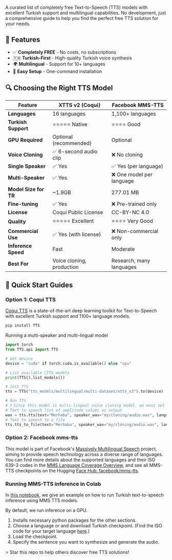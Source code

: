 A curated list of completely free Text-to-Speech (TTS) models with excellent Turkish support and multilingual capabilities.
No development, just a comprehensive guide to help you find the perfect free TTS solution for your needs.

## 🌟 Features
- ✅ **Completely FREE** - No costs, no subscriptions
- 🇹🇷 **Turkish-First** - High-quality Turkish voice synthesis
- 🌍 **Multilingual** - Support for 10+ languages
- 🚀 **Easy Setup** - One-command installation


## 🔍 Choosing the Right TTS Model

| Feature | XTTS v2 (Coqui) | Facebook MMS-TTS |
|---------|------------------|------------------|
| **Languages** | 16 languages | 1,100+ languages |
| **Turkish Support** | ⭐⭐⭐⭐⭐ Native | ⭐⭐⭐⭐ Good |
| **GPU Required** | Optional (recommended) | Optional |
| **Voice Cloning** | ✅ 6-second audio clip | ❌ No cloning |
| **Single Speaker** | ✅ Yes | ✅ Yes (per language) |
| **Multi-Speaker** | ✅ Yes | ❌ One model per language |
| **Model Size for TR** | ~1.9GB | 277.01 MB |
| **Fine-tuning** | ✅ Yes | ❌ Pre-trained only |
| **License** | Coqui Public License | CC-BY-NC 4.0 |
| **Quality** | ⭐⭐⭐⭐⭐ Excellent | ⭐⭐⭐⭐ Very Good |
| **Commercial Use** | ✅ Yes (with license) | ❌ Non-commercial only |
| **Inference Speed** | Fast | Moderate |
| **Best For** | Voice cloning, production | Research, many languages |

## 🚀 Quick Start Guides

### Option 1: Coqui TTS

[Coqui TTS](https://github.com/coqui-ai/TTS) is a state-of-the-art deep learning toolkit for Text-to-Speech with excellent Turkish support and 1100+ language models.

```bash
pip install TTS
```

Running a multi-speaker and multi-lingual model
```python
import torch
from TTS.api import TTS

# Get device
device = "cuda" if torch.cuda.is_available() else "cpu"

# List available 🐸TTS models
print(TTS().list_models())

# Init TTS
tts = TTS("tts_models/multilingual/multi-dataset/xtts_v2").to(device)

# Run TTS
# ❗ Since this model is multi-lingual voice cloning model, we must set the target speaker_wav and language
# Text to speech list of amplitude values as output
wav = tts.tts(text="Merhaba", speaker_wav="my/cloning/audio.wav", language="tr")
# Text to speech to a file
tts.tts_to_file(text="Merhaba", speaker_wav="my/cloning/audio.wav", language="tr", file_path="output.wav")
```

### Option 2: Facebook mms-tts

This model is part of Facebook's [Massively Multilingual Speech](https://arxiv.org/abs/2305.13516) project, aiming to provide speech technology across a diverse range of languages. You can find more details about the supported languages and their ISO 639-3 codes in the [MMS Language Coverage Overview](https://dl.fbaipublicfiles.com/mms/misc/language_coverage_mms.html), and see all MMS-TTS checkpoints on the Hugging [Face Hub: facebook/mms-tts](https://huggingface.co/models?sort=trending&search=facebook%2Fmms-tts).

### Running MMS-TTS inference in Colab

In [this notebook](https://github.com/Rumeysakeskin/mms-turkish-tts/blob/main/facebook_mms_tts_turkish.ipynb), we give an example on how to run Turkish text-to-speech inference using MMS TTS models.

By default, we run inference on a GPU. 
1. Installs necessary python packages for the other sections.
2. Choose a language or and download Turkish checkpoint. (Find the ISO code for your target language [here](https://dl.fbaipublicfiles.com/mms/tts/all-tts-languages.html).)
3. Load the checkpoint.
3. Specify the sentence you want to synthesize and generate the audio.



⭐ Star this repo to help others discover free TTS solutions!

